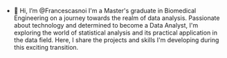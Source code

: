 - 👋 Hi, I’m @Francescasnoi
I'm a Master's graduate in Biomedical Engineering on a journey towards the realm of data analysis.
Passionate about technology and determined to become a Data Analyst, I'm exploring the world of statistical analysis
and its practical application in the data field. Here, I share the projects and skills I'm developing during this exciting transition.

<!---
Francescasnoi/Francescasnoi is a ✨ special ✨ repository because its `README.md` (this file) appears on your GitHub profile.
You can click the Preview link to take a look at your changes.
--->
